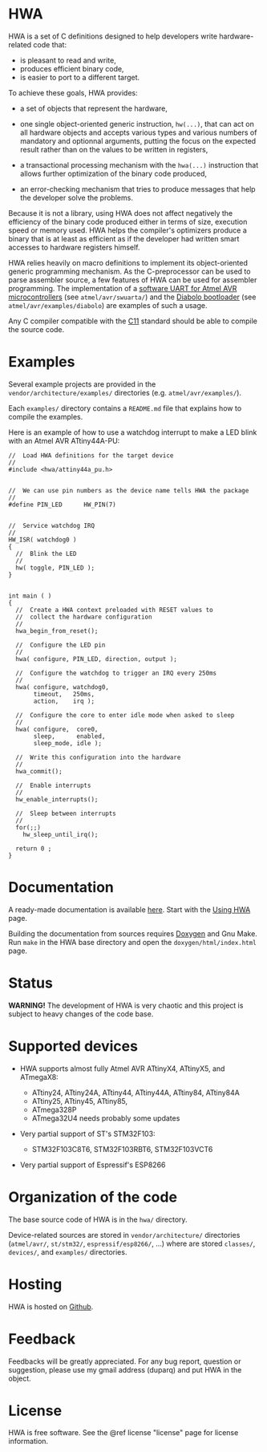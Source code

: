 
HWA
===

HWA is a set of C definitions designed to help developers write hardware-related
code that:

 * is pleasant to read and write,
 * produces efficient binary code,
 * is easier to port to a different target.

To achieve these goals, HWA provides:

 * a set of objects that represent the hardware,

 * one single object-oriented generic instruction, `hw(...)`, that can act on
   all hardware objects and accepts various types and various numbers of
   mandatory and optionnal arguments, putting the focus on the expected result
   rather than on the values to be written in registers,

 * a transactional processing mechanism with the `hwa(...)` instruction that
   allows further optimization of the binary code produced,

 * an error-checking mechanism that tries to produce messages that help the
   developer solve the problems.

Because it is not a library, using HWA does not affect negatively the efficiency
of the binary code produced either in terms of size, execution speed or memory
used. HWA helps the compiler's optimizers produce a binary that is at least as
efficient as if the developer had written smart accesses to hardware registers
himself.

HWA relies heavily on macro definitions to implement its object-oriented generic
programming mechanism. As the C-preprocessor can be used to parse assembler
source, a few features of HWA can be used for assembler programming. The
implementation of a [software UART for Atmel AVR
microcontrollers](atmelavr_swuarta.html) (see `atmel/avr/swuarta/`) and the
[Diabolo bootloader](atmelavr_diabolo.html) (see `atmel/avr/examples/diabolo`)
are examples of such a usage.

Any C compiler compatible with the
[C11](https://en.wikipedia.org/wiki/C11_%28C_standard_revision%29) standard
should be able to compile the source code.


Examples
========

Several example projects are provided in the `vendor/architecture/examples/`
directories (e.g. `atmel/avr/examples/`).

Each `examples/` directory contains a `README.md` file that explains how to
compile the examples.

Here is an example of how to use a watchdog interrupt to make a LED blink with
an Atmel AVR ATtiny44A-PU:


    //  Load HWA definitions for the target device
    //
    #include <hwa/attiny44a_pu.h>


    //  We can use pin numbers as the device name tells HWA the package
    //
    #define PIN_LED      HW_PIN(7)


    //  Service watchdog IRQ
    //
    HW_ISR( watchdog0 )
    {
      //  Blink the LED
      //
      hw( toggle, PIN_LED );
    }


    int main ( )
    {
      //  Create a HWA context preloaded with RESET values to
      //  collect the hardware configuration
      //
      hwa_begin_from_reset();

      //  Configure the LED pin
      //
      hwa( configure, PIN_LED, direction, output );

      //  Configure the watchdog to trigger an IRQ every 250ms
      //
      hwa( configure, watchdog0,
           timeout,   250ms,
           action,    irq );

      //  Configure the core to enter idle mode when asked to sleep
      //
      hwa( configure,  core0,
           sleep,      enabled,
           sleep_mode, idle );

      //  Write this configuration into the hardware
      //
      hwa_commit();

      //  Enable interrupts
      //
      hw_enable_interrupts();

      //  Sleep between interrupts
      //
      for(;;)
        hw_sleep_until_irq();

      return 0 ;
    }


Documentation
=============

A ready-made documentation is available
[here](http://duparq.free.fr/hwa/index.html). Start with the [Using
HWA](http://duparq.free.fr/hwa/using.html) page.

Building the documentation from sources requires
[Doxygen](http://www.stack.nl/~dimitri/doxygen/) and Gnu Make. Run `make` in the
HWA base directory and open the `doxygen/html/index.html` page.


Status
======

__WARNING!__ The development of HWA is very chaotic and this project is subject
to heavy changes of the code base.


Supported devices
=================

 * HWA supports almost fully Atmel AVR ATtinyX4, ATtinyX5, and ATmegaX8:
   * ATtiny24, ATtiny24A, ATtiny44, ATtiny44A, ATtiny84, ATtiny84A
   * ATtiny25, ATtiny45, ATtiny85,
   * ATmega328P
   * ATmega32U4 needs probably some updates

 * Very partial support of ST's STM32F103:
   * STM32F103C8T6, STM32F103RBT6, STM32F103VCT6

 * Very partial support of Espressif's ESP8266


Organization of the code
========================

The base source code of HWA is in the `hwa/` directory.

Device-related sources are stored in `vendor/architecture/` directories
(`atmel/avr/`, `st/stm32/`, `espressif/esp8266/`, ...) where are stored
`classes/`, `devices/`, and `examples/` directories.


Hosting
=======

HWA is hosted on [Github](http://github.com/duparq/hwa).


Feedback
========

Feedbacks will be greatly appreciated. For any bug report, question or
suggestion, please use my gmail address (duparq) and put HWA in the object.


License
=======

HWA is free software. See the @ref license "license" page for license information.

<br>
